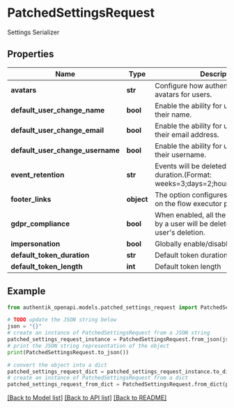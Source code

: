 # PatchedSettingsRequest

Settings Serializer

## Properties

Name | Type | Description | Notes
------------ | ------------- | ------------- | -------------
**avatars** | **str** | Configure how authentik should show avatars for users. | [optional] 
**default_user_change_name** | **bool** | Enable the ability for users to change their name. | [optional] 
**default_user_change_email** | **bool** | Enable the ability for users to change their email address. | [optional] 
**default_user_change_username** | **bool** | Enable the ability for users to change their username. | [optional] 
**event_retention** | **str** | Events will be deleted after this duration.(Format: weeks&#x3D;3;days&#x3D;2;hours&#x3D;3,seconds&#x3D;2). | [optional] 
**footer_links** | **object** | The option configures the footer links on the flow executor pages. | [optional] 
**gdpr_compliance** | **bool** | When enabled, all the events caused by a user will be deleted upon the user&#39;s deletion. | [optional] 
**impersonation** | **bool** | Globally enable/disable impersonation. | [optional] 
**default_token_duration** | **str** | Default token duration | [optional] 
**default_token_length** | **int** | Default token length | [optional] 

## Example

```python
from authentik_openapi.models.patched_settings_request import PatchedSettingsRequest

# TODO update the JSON string below
json = "{}"
# create an instance of PatchedSettingsRequest from a JSON string
patched_settings_request_instance = PatchedSettingsRequest.from_json(json)
# print the JSON string representation of the object
print(PatchedSettingsRequest.to_json())

# convert the object into a dict
patched_settings_request_dict = patched_settings_request_instance.to_dict()
# create an instance of PatchedSettingsRequest from a dict
patched_settings_request_from_dict = PatchedSettingsRequest.from_dict(patched_settings_request_dict)
```
[[Back to Model list]](../README.md#documentation-for-models) [[Back to API list]](../README.md#documentation-for-api-endpoints) [[Back to README]](../README.md)


